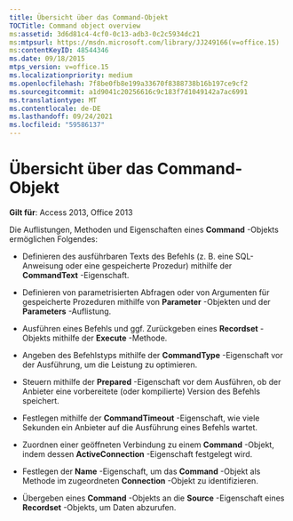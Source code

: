 ```yaml
---
title: Übersicht über das Command-Objekt
TOCTitle: Command object overview
ms:assetid: 3d6d81c4-4cf0-0c13-adb3-0c2c5934dc21
ms:mtpsurl: https://msdn.microsoft.com/library/JJ249166(v=office.15)
ms:contentKeyID: 48544346
ms.date: 09/18/2015
mtps_version: v=office.15
ms.localizationpriority: medium
ms.openlocfilehash: 7f8be0fb8e199a33670f8388738b16b197ce9cf2
ms.sourcegitcommit: a1d9041c20256616c9c183f7d1049142a7ac6991
ms.translationtype: MT
ms.contentlocale: de-DE
ms.lasthandoff: 09/24/2021
ms.locfileid: "59586137"
---
```

# <a name="command-object-overview"></a>Übersicht über das Command-Objekt

**Gilt für**: Access 2013, Office 2013

Die Auflistungen, Methoden und Eigenschaften eines **Command** -Objekts ermöglichen Folgendes:

  - Definieren des ausführbaren Texts des Befehls (z. B. eine SQL-Anweisung oder eine gespeicherte Prozedur) mithilfe der **CommandText** -Eigenschaft.

  - Definieren von parametrisierten Abfragen oder von Argumenten für gespeicherte Prozeduren mithilfe von **Parameter** -Objekten und der **Parameters** -Auflistung.

  - Ausführen eines Befehls und ggf. Zurückgeben eines **Recordset** -Objekts mithilfe der **Execute** -Methode.

  - Angeben des Befehlstyps mithilfe der **CommandType** -Eigenschaft vor der Ausführung, um die Leistung zu optimieren.

  - Steuern mithilfe der **Prepared** -Eigenschaft vor dem Ausführen, ob der Anbieter eine vorbereitete (oder kompilierte) Version des Befehls speichert.

  - Festlegen mithilfe der **CommandTimeout** -Eigenschaft, wie viele Sekunden ein Anbieter auf die Ausführung eines Befehls wartet.

  - Zuordnen einer geöffneten Verbindung zu einem **Command** -Objekt, indem dessen **ActiveConnection** -Eigenschaft festgelegt wird.

  - Festlegen der **Name** -Eigenschaft, um das **Command** -Objekt als Methode im zugeordneten **Connection** -Objekt zu identifizieren.

  - Übergeben eines **Command** -Objekts an die **Source** -Eigenschaft eines **Recordset** -Objekts, um Daten abzurufen.

